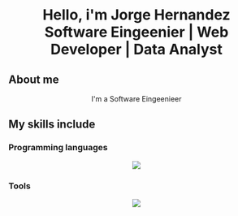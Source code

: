 <div align="center">
    <h1 align ="center">Hello, i'm Jorge Hernandez <br>Software Eingeenier | Web Developer | Data Analyst</h1>

</div>

## About me
<p align="center">
I'm a Software Eingeenieer    
</p>


## My skills include
### Programming languages
<p align="center">
  <a href="https://skillicons.dev">
    <img src="https://skillicons.dev/icons?i=git,py,js,css" />
  </a>
</p>

### Tools
<p align="center">
  <a href="https://skillicons.dev">
    <img src="https://skillicons.dev/icons?i=" />
  </a>
</p>
